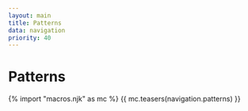 ```yaml
---
layout: main
title: Patterns
data: navigation
priority: 40
---
```


# Patterns

{% import "macros.njk" as mc %}
{{ mc.teasers(navigation.patterns) }}
